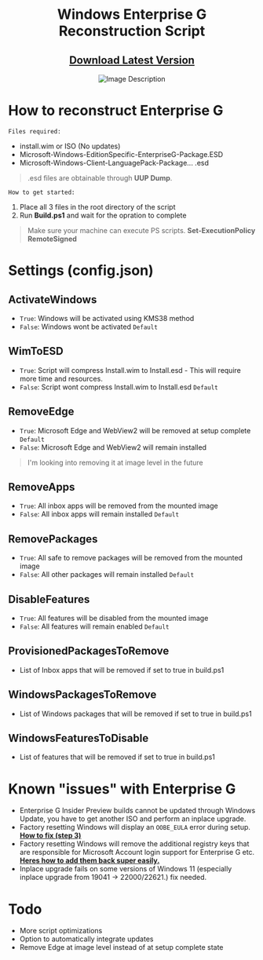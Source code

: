 <div align="center">

# Windows Enterprise G Reconstruction Script

## [Download Latest Version](https://github.com/xLSX285/EnterpriseG/archive/refs/heads/main.zip)

</div>
<div align="center">
  <img src="https://github.com/xLSX285/EnterpriseG/assets/129116755/3f1a3925-ea56-408e-89d0-5e717712e6e6" alt="Image Description">
</div>


# How to reconstruct Enterprise G

`Files required:`
- install.wim or ISO (No updates)
- Microsoft-Windows-EditionSpecific-EnterpriseG-Package.ESD
- Microsoft-Windows-Client-LanguagePack-Package... .esd

> .esd files are obtainable through **UUP Dump**.

`How to get started:`
1. Place all 3 files in the root directory of the script
2. Run **Build.ps1** and wait for the opration to complete

> Make sure your machine can execute PS scripts. **Set-ExecutionPolicy RemoteSigned**
> 
# Settings (config.json)

## ActivateWindows

- `True`: Windows will be activated using KMS38 method
- `False`: Windows wont be activated `Default`

## WimToESD 

- `True`: Script will compress Install.wim to Install.esd - This will require more time and resources.
- `False`: Script wont compress Install.wim to Install.esd `Default`

## RemoveEdge

- `True`: Microsoft Edge and WebView2 will be removed at setup complete `Default`
- `False`: Microsoft Edge and WebView2 will remain installed

> I'm looking into removing it at image level in the future

## RemoveApps

- `True`: All inbox apps will be removed from the mounted image
- `False`: All inbox apps will remain installed `Default`

## RemovePackages

- `True`: All safe to remove packages will be removed from the mounted image
- `False`: All other packages will remain installed `Default`

## DisableFeatures

- `True`: All features will be disabled from the mounted image
- `False`: All features will remain enabled `Default`

## ProvisionedPackagesToRemove

- List of Inbox apps that will be removed if set to true in build.ps1

## WindowsPackagesToRemove

- List of Windows packages that will be removed if set to true in build.ps1

## WindowsFeaturesToDisable

- List of features that will be removed if set to true in build.ps1

# Known "issues" with Enterprise G
- Enterprise G Insider Preview builds cannot be updated through Windows Update, you have to get another ISO and perform an inplace upgrade.
- Factory resetting Windows will display an `OOBE_EULA` error during setup. **[How to fix (step 3)](https://www.howto-connect.com/fix-oobeeula-error-something-went-wrong-windows-10-or-11/)**
- Factory resetting Windows will remove the additional registry keys that are responsible for Microsoft Account login support for Enterprise G etc. **[Heres how to add them back super easily.](https://pastebin.com/ye0ZyPcu)**
- Inplace upgrade fails on some versions of Windows 11 (especially inplace upgrade from 19041 -> 22000/22621.) fix needed.

# Todo
- More script optimizations
- Option to automatically integrate updates
- Remove Edge at image level instead of at setup complete state
